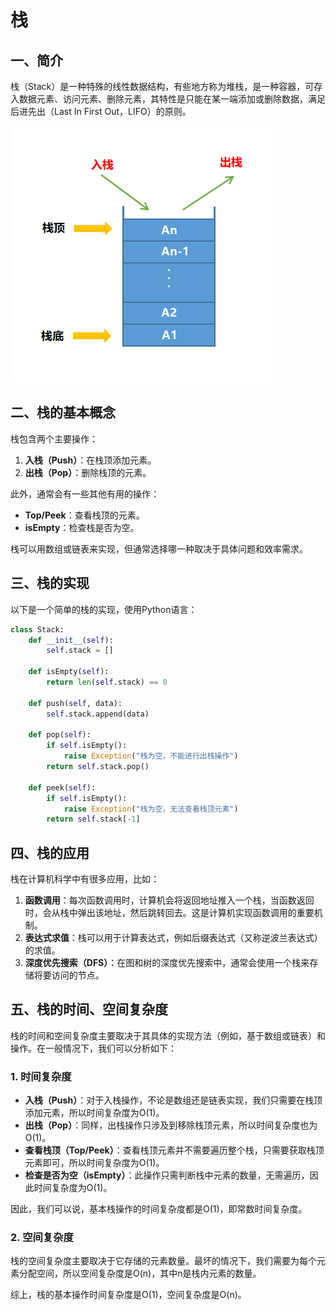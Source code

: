 # 栈

## 一、简介

栈（Stack）是一种特殊的线性数据结构，有些地方称为堆栈，是一种容器，可存入数据元素、访问元素、删除元素，其特性是只能在某一端添加或删除数据，满足后进先出（Last In First Out，LIFO）的原则。

![data_structure_stack_01](https://raw.githubusercontent.com/sanmaomashi/Salute_DataStructure/main/img/2.png)

## 二、栈的基本概念

栈包含两个主要操作：

1. **入栈（Push）**：在栈顶添加元素。
2. **出栈（Pop）**：删除栈顶的元素。

此外，通常会有一些其他有用的操作：

- **Top/Peek**：查看栈顶的元素。
- **isEmpty**：检查栈是否为空。

栈可以用数组或链表来实现，但通常选择哪一种取决于具体问题和效率需求。

## 三、栈的实现

以下是一个简单的栈的实现，使用Python语言：

```python
class Stack:
    def __init__(self):
        self.stack = []

    def isEmpty(self):
        return len(self.stack) == 0

    def push(self, data):
        self.stack.append(data)

    def pop(self):
        if self.isEmpty():
            raise Exception("栈为空，不能进行出栈操作")
        return self.stack.pop()

    def peek(self):
        if self.isEmpty():
            raise Exception("栈为空，无法查看栈顶元素")
        return self.stack[-1]
```

## 四、栈的应用

栈在计算机科学中有很多应用，比如：

1. **函数调用**：每次函数调用时，计算机会将返回地址推入一个栈，当函数返回时，会从栈中弹出该地址，然后跳转回去。这是计算机实现函数调用的重要机制。
2. **表达式求值**：栈可以用于计算表达式，例如后缀表达式（又称逆波兰表达式）的求值。
3. **深度优先搜索（DFS）**：在图和树的深度优先搜索中，通常会使用一个栈来存储将要访问的节点。

## 五、栈的时间、空间复杂度

栈的时间和空间复杂度主要取决于其具体的实现方法（例如，基于数组或链表）和操作。在一般情况下，我们可以分析如下：

### 1. 时间复杂度

- **入栈（Push）**：对于入栈操作，不论是数组还是链表实现，我们只需要在栈顶添加元素，所以时间复杂度为O(1)。
- **出栈（Pop）**：同样，出栈操作只涉及到移除栈顶元素，所以时间复杂度也为O(1)。
- **查看栈顶（Top/Peek）**：查看栈顶元素并不需要遍历整个栈，只需要获取栈顶元素即可，所以时间复杂度为O(1)。
- **检查是否为空（isEmpty）**：此操作只需判断栈中元素的数量，无需遍历，因此时间复杂度为O(1)。

因此，我们可以说，基本栈操作的时间复杂度都是O(1)，即常数时间复杂度。

### 2. 空间复杂度

栈的空间复杂度主要取决于它存储的元素数量。最坏的情况下，我们需要为每个元素分配空间，所以空间复杂度是O(n)，其中n是栈内元素的数量。

综上，栈的基本操作时间复杂度是O(1)，空间复杂度是O(n)。